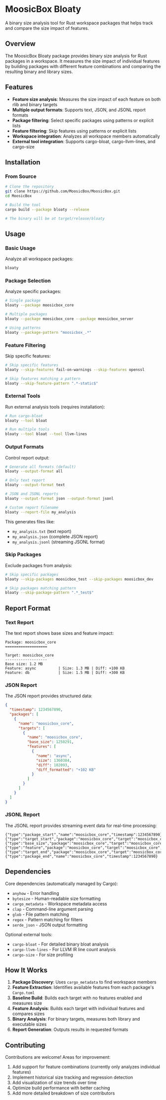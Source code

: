 # MoosicBox Bloaty

A binary size analysis tool for Rust workspace packages that helps track and compare the size impact of features.

## Overview

The MoosicBox Bloaty package provides binary size analysis for Rust packages in a workspace. It measures the size impact of individual features by building packages with different feature combinations and comparing the resulting binary and library sizes.

## Features

- **Feature size analysis**: Measures the size impact of each feature on both rlib and binary targets
- **Multiple output formats**: Supports text, JSON, and JSONL report formats
- **Package filtering**: Select specific packages using patterns or explicit lists
- **Feature filtering**: Skip features using patterns or explicit lists
- **Workspace integration**: Analyzes all workspace members automatically
- **External tool integration**: Supports cargo-bloat, cargo-llvm-lines, and cargo-size

## Installation

### From Source

```bash
# Clone the repository
git clone https://github.com/MoosicBox/MoosicBox.git
cd MoosicBox

# Build the tool
cargo build --package bloaty --release

# The binary will be at target/release/bloaty
```

## Usage

### Basic Usage

Analyze all workspace packages:

```bash
bloaty
```

### Package Selection

Analyze specific packages:

```bash
# Single package
bloaty --package moosicbox_core

# Multiple packages
bloaty --package moosicbox_core --package moosicbox_server

# Using patterns
bloaty --package-pattern "moosicbox_.*"
```

### Feature Filtering

Skip specific features:

```bash
# Skip specific features
bloaty --skip-features fail-on-warnings --skip-features openssl

# Skip features matching a pattern
bloaty --skip-feature-pattern ".*-static$"
```

### External Tools

Run external analysis tools (requires installation):

```bash
# Run cargo-bloat
bloaty --tool bloat

# Run multiple tools
bloaty --tool bloat --tool llvm-lines
```

### Output Formats

Control report output:

```bash
# Generate all formats (default)
bloaty --output-format all

# Only text report
bloaty --output-format text

# JSON and JSONL reports
bloaty --output-format json --output-format jsonl

# Custom report filename
bloaty --report-file my_analysis
```

This generates files like:
- `my_analysis.txt` (text report)
- `my_analysis.json` (complete JSON report)
- `my_analysis.jsonl` (streaming JSONL format)

### Skip Packages

Exclude packages from analysis:

```bash
# Skip specific packages
bloaty --skip-packages moosicbox_test --skip-packages moosicbox_dev

# Skip packages matching pattern
bloaty --skip-package-pattern ".*_test$"
```

## Report Format

### Text Report

The text report shows base sizes and feature impact:

```
Package: moosicbox_core
===================

Target: moosicbox_core
-------------------
Base size: 1.2 MB
Feature: async          | Size: 1.3 MB | Diff: +100 KB
Feature: db             | Size: 1.5 MB | Diff: +300 KB
```

### JSON Report

The JSON report provides structured data:

```json
{
  "timestamp": 1234567890,
  "packages": [
    {
      "name": "moosicbox_core",
      "targets": [
        {
          "name": "moosicbox_core",
          "base_size": 1258291,
          "features": [
            {
              "name": "async",
              "size": 1360384,
              "diff": 102093,
              "diff_formatted": "+102 KB"
            }
          ]
        }
      ]
    }
  ]
}
```

### JSONL Report

The JSONL report provides streaming event data for real-time processing:

```jsonl
{"type":"package_start","name":"moosicbox_core","timestamp":1234567890}
{"type":"target_start","package":"moosicbox_core","target":"moosicbox_core","timestamp":1234567890}
{"type":"base_size","package":"moosicbox_core","target":"moosicbox_core","size":1258291,"timestamp":1234567890}
{"type":"feature","package":"moosicbox_core","target":"moosicbox_core","feature":"async","size":1360384,"diff":102093,"timestamp":1234567890}
{"type":"target_end","package":"moosicbox_core","target":"moosicbox_core","timestamp":1234567890}
{"type":"package_end","name":"moosicbox_core","timestamp":1234567890}
```

## Dependencies

Core dependencies (automatically managed by Cargo):

- `anyhow` - Error handling
- `bytesize` - Human-readable size formatting
- `cargo_metadata` - Workspace metadata access
- `clap` - Command-line argument parsing
- `glob` - File pattern matching
- `regex` - Pattern matching for filters
- `serde_json` - JSON output formatting

Optional external tools:
- `cargo-bloat` - For detailed binary bloat analysis
- `cargo-llvm-lines` - For LLVM IR line count analysis
- `cargo-size` - For size profiling

## How It Works

1. **Package Discovery**: Uses `cargo_metadata` to find workspace members
2. **Feature Extraction**: Identifies available features from each package's `Cargo.toml`
3. **Baseline Build**: Builds each target with no features enabled and measures size
4. **Feature Analysis**: Builds each target with individual features and compares sizes
5. **Binary Analysis**: For binary targets, measures both library and executable sizes
6. **Report Generation**: Outputs results in requested formats

## Contributing

Contributions are welcome! Areas for improvement:

1. Add support for feature combinations (currently only analyzes individual features)
2. Implement historical size tracking and regression detection
3. Add visualization of size trends over time
4. Optimize build performance with better caching
5. Add more detailed breakdown of size contributors
